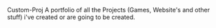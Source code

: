 Custom-Proj
 A portfolio of all the Projects (Games, Website's and other stuff) i've created or are going to be created.
